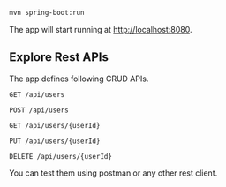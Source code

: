 ```bash
mvn spring-boot:run
```

The app will start running at <http://localhost:8080>.

## Explore Rest APIs

The app defines following CRUD APIs.

    GET /api/users
    
    POST /api/users
    
    GET /api/users/{userId}
    
    PUT /api/users/{userId}
    
    DELETE /api/users/{userId}

You can test them using postman or any other rest client.
